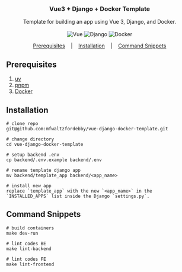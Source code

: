 <h3 align=center>Vue3 + Django + Docker Template</h3>
<p align=center>
  <span>Template for building an app using Vue 3, Django, and Docker.</span>
  <br>
  <br>
  <img alt="Vue" src="https://img.shields.io/badge/vuejs-%2335495e.svg?style=for-the-badge&logo=vuedotjs&logoColor=%234FC08D">
  <img alt="Django" src="https://img.shields.io/badge/django-%23092E20.svg?style=for-the-badge&logo=django&logoColor=white">
  <img alt="Docker" src="https://img.shields.io/badge/docker-%230db7ed.svg?style=for-the-badge&logo=docker&logoColor=white)">
</p>

<p align="center">
  <a href="#prerequisites">Prerequisites</a>
  &nbsp;&nbsp;&nbsp;|&nbsp;&nbsp;&nbsp;
  <a href="#installation">Installation</a>
  &nbsp;&nbsp;&nbsp;|&nbsp;&nbsp;&nbsp;
  <a href="#command-snippets">Command Snippets</a>
</p>

## Prerequisites
1. [uv](https://docs.astral.sh/uv/)
2. [pnpm](https://pnpm.io/)
3. [Docker](https://www.docker.com/)

## Installation
```console
# clone repo
git@github.com:mfwaltzfordebby/vue-django-docker-template.git

# change directory
cd vue-django-docker-template 

# setup backend .env 
cp backend/.env.example backend/.env

# rename template django app
mv backend/template_app backend/<app_name>

# install new app 
replace `template_app` with the new `<app_name>` in the `INSTALLED_APPS` list inside the Django `settings.py`.
```

## Command Snippets
```console
# build containers
make dev-run

# lint codes BE
make lint-backend

# lint codes FE
make lint-frontend
```
